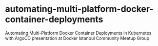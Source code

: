 # automating-multi-platform-docker-container-deployments
Automating Multi-Platform Docker Container Deployments in Kubernetes with ArgoCD presentation at Docker Istanbul Community Meetup Group
